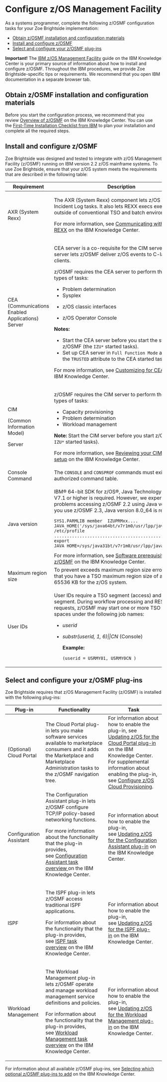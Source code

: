 # Configure z/OS Management Facility

As a systems programmer, complete the following z/OSMF configuration tasks for your Zoe Brightside implementation:

  - [Obtain z/OSMF installation and configuration materials](#obtain-zosmf-installation-and-configuration-materials)
  - [Install and configure z/OSMF](cli-configzosmf.md#install-and-configure-zosmf)  
  - [Select and configure your z/OSMF plug-ins](#select-and-configure-your-zosmf-plug-ins)

**Important!** The [IBM z/OS Management Facility](https://www.ibm.com/support/knowledgecenter/en/SSLTBW_2.2.0/com.ibm.zos.v2r2.izu/izu.htm) guide on the IBM Knowledge Center is your primary source of information about how to install and configure z/OSMF. Throughout the IBM procedures, we provide Zoe Brightside-specific tips or requirements. We recommend that you open IBM documentation in a separate browser tab.

## Obtain z/OSMF installation and configuration materials

Before you start the configuration process, we recommend that you
review [Overview of z/OSMF](https://www.ibm.com/support/knowledgecenter/en/SSLTBW_2.2.0/com.ibm.zos.v2r2.izua300/IZUHPINFO_OverviewMain.htm) on the IBM Knowledge Center. You can use the [First-Time Installation Checklist from IBM](https://www.ibm.com/support/knowledgecenter/en/SSLTBW_2.2.0/com.ibm.zos.v2r2.izua300/IZUHPINFO_Checklist.htm) to plan your installation and complete all the required steps. 

## Install and configure z/OSMF

Zoe Brightside was designed and tested to integrate with z/OS Management Facility (z/OSMF) running on IBM version 2.2 z/OS mainframe systems. To use Zoe Brightside, ensure that your z/OS system meets the requirements that are described in the following table:

<div class="table-wrap">

<table>
<thead>
<tr class="header">
<th>Requirement</th>
<th>Description</th>
<th> </th>
</tr>
</thead>
<tbody>
<tr class="odd">
<td><span>AXR (System Rexx)</span></td>
<td><p>The AXR (System Rexx) component lets z/OS perform Incident Log tasks. It also lets REXX execs execute outside of conventional TSO and batch environments.</p>
<p>For more information, see <a href="https://www.ibm.com/support/knowledgecenter/en/SSLTBW_2.2.0/com.ibm.zos.v2r2.ieag100/m3modaxr.htm" class="external-link">Communicating with System REXX</a> on the IBM Knowledge Center.</p></td>
<td> </td>
</tr>
<tr class="even">
<td>CEA (Communications Enabled Applications)  Server</td>
<td><div class="content-wrapper">
<p>CEA server is a co-requisite for the CIM server. The CEA server lets z/OSMF deliver z/OS events to C-language clients.</p>
<p>z/OSMF requires the CEA server to perform the following types of tasks:</p>
<ul>
<li>Problem determination</li>
<li>Sysplex</li>
<li><p>z/OS classic interfaces</p></li>
<li><p>z/OS Operator Console<br />
</p></li>
</ul>
</div>
<div class="confluence-information-macro confluence-information-macro-note">
<span class="aui-icon aui-icon-small aui-iconfont-warning confluence-information-macro-icon"></span>
<div class="confluence-information-macro-body">
<p><strong>Notes:</strong></p>
<ul>
<li>Start the CEA server before you start the start z/OSMF (the <code>IZU*</code> started tasks).</li>
<li>Set up CEA server in <code>Full Function Mode</code> and assign the <code>TRUSTED</code> attribute to the CEA started task.</li>
</ul>
</div>
</div>
<p><span>For more information, see </span><a href="https://www.ibm.com/support/knowledgecenter/en/SSLTBW_2.2.0/com.ibm.zos.v2r2.e0zb100/custcea.htm" class="external-link">Customizing for CEA</a><span> on the IBM Knowledge Center.</span></p></td>
<td> </td>
</tr>
<tr class="odd">
<td>CIM
<div class="WordSection1">
<p>(Common Information Model) </p>
</div>
Server</td>
<td><div class="content-wrapper">
<p>z/OSMF requires the CIM server to perform the following types of tasks:</p>
<ul>
<li>Capacity provisioning</li>
<li>Problem determination</li>
<li>Workload management</li>
</ul>
<div class="confluence-information-macro confluence-information-macro-note">
<span class="aui-icon aui-icon-small aui-iconfont-warning confluence-information-macro-icon"></span>
<div class="confluence-information-macro-body">
<strong>Note:</strong> Start the CIM server before you start z/OSMF (the <code>IZU*</code> started tasks).
</div>
</div>
<p>For more information, see <a href="https://www.ibm.com/support/knowledgecenter/SSLTBW_2.2.0/com.ibm.zos.v2r2.izua300/IZUHPINFO_AdditionalCIMStepsForZOS.htm" class="external-link">Reviewing your CIM server setup</a> on the IBM Knowledge Center.</p>
</div></td>
<td> </td>
</tr>
<tr class="even">
<td>Console Command</td>
<td>The <code>CONSOLE</code> and <code>CONSPROF</code> commands must exist in the authorized command table.</td>
<td> </td>
</tr>
<tr class="odd">
<td>Java version</td>
<td><div class="content-wrapper">
<p>IBM® 64-bit SDK for z/OS®, Java Technology Edition V7.1 or higher is required. However, we experienced problems accessing z/OSMF 2.2 using Java version 8. If you use z/OSMF 2.3, Java version 8.0_64 is required.</p>
<div class="code panel caCodePanel">
<div class="codeContent panelContent">
<pre class="ca-code-default"><code>SYS1.PARMLIB member  IZUPRMxx.... JAVA_HOME(&#39;/sys/java64bt/v7r1m0/usr/lpp/java/J7.1_64&#39;
/etc/profile ............................................... export JAVA_HOME=/sys/java31bt/v7r1m0/usr/lpp/java/J7.1</code></pre>
</div>
</div>
For more information, see <a href="https://www.ibm.com/support/knowledgecenter/en/SSLTBW_2.2.0/com.ibm.zos.v2r2.izua300/IZUHPINFO_SoftwarePrereqs.htm" class="external-link">Software prerequisites for z/OSMF</a> on the IBM Knowledge Center.
</div></td>
<td> </td>
</tr>
<tr class="even">
<td>Maximum region size</td>
<td>To prevent exceeds maximum region size errors, ensure that you have a TSO maximum region size of at least 65536 KB for the z/OS system.</td>
<td> </td>
</tr>
<tr class="odd">
<td>User IDs</td>
<td><div class="content-wrapper">
<p>User IDs require a TSO segment (access) and an OMVS segment. During workflow processing and REST API requests, z/OSMF may start one or more TSO address spaces under the following job names:</p>
<ul>
<li><em>userid</em></li>
<li><p><em>substr(userid, 1, 6)||CN</em> (Console)</p>
<p><strong>Example:</strong></p>
<div class="code panel caCodePanel">
<div class="codeContent panelContent">
<pre class="ca-code-default"><code>(userid = USRMY01, USRMY0CN )</code></pre>
</div>
</div></li>
</ul>
</div></td>
<td> </td>
</tr>
</tbody>
</table>

</div>

## Select and configure your z/OSMF plug-ins

Zoe Brightside requires that z/OS Management Facility (z/OSMF) is
installed with the following plug-ins:

<div class="table-wrap">

<table>
<thead>
<tr class="header">
<th>Plug-in</th>
<th>Functionality</th>
<th>Task</th>
</tr>
</thead>
<tbody>
<tr class="odd">
<td>(Optional) Cloud Portal</td>
<td>The Cloud Portal plug-in lets you make software services available to marketplace consumers and it adds the Marketplace and Marketplace Administration tasks to the z/OSMF navigation tree.</td>
<td>For information about how to enable the plug-in, see <a href="https://www.ibm.com/support/knowledgecenter/en/SSLTBW_2.2.0/com.ibm.zos.v2r2.izua300/izuconfig_CloudProvPortalSetup.htm" class="external-link">Updating z/OS for the Cloud Portal plug-in</a> on the IBM Knowledge Center. For supplemental information about enabling the plug-in, see <a href="433363264.html">Configure z/OS Cloud Provisioning</a>.</td>
</tr>
<tr class="even">
<td>Configuration Assistant</td>
<td>The Configuration Assistant plug-in lets z/OSMF configure TCP/IP policy-based networking functions.</p>
<p>For more information about the functionality that the plug-in provides, see <a href="https://www.ibm.com/support/knowledgecenter/SSLTBW_2.2.0/com.ibm.zos.v2r2.izua300/IZUHPINFO_OverviewConfigurationAssistant.htm" class="external-link">Configuration Assistant task overview </a>on the IBM Knowledge Center.</p></td>
<td>For information about how to enable the plug-in, see <a href="https://www.ibm.com/support/knowledgecenter/SSLTBW_2.2.0/com.ibm.zos.v2r2.izua300/IZUHPINFO_ConfigAssistSetup.htm" class="external-link">Updating z/OS for the Configuration Assistant plug-in</a> on the IBM Knowledge Center.</td>
</tr>
<tr class="odd">
<td>ISPF</td>
<td><p>The ISPF plug-in lets z/OSMF access traditional ISPF applications.</p>
<p>For information about the functionality that the plug-in provides, see <a href="https://www.ibm.com/support/knowledgecenter/SSLTBW_2.2.0/com.ibm.zos.v2r2.izua300/IZUHPINFO_OverviewISPF.htm" class="external-link">ISPF task overview</a> on the IBM Knowledge Center.</p></td>
<td>For information about how to enable the plug-in, see <a href="https://www.ibm.com/support/knowledgecenter/en/SSLTBW_2.2.0/com.ibm.zos.v2r2.izua300/IZUHPINFO_ISPFPluginSetup.htm" class="external-link">Updating z/OS for the ISPF plug-in</a> on the IBM Knowledge Center.</td>
</tr>
<tr class="even">
<td>Workload Management</td>
<td><p>The Workload Management plug-in lets z/OSMF operate and manage workload management service definitions and policies.</p>
<p>For information about the functionality that the plug-in provides, see <a href="https://www.ibm.com/support/knowledgecenter/SSLTBW_2.2.0/com.ibm.zos.v2r2.izua300/IZUHPINFO_OverviewWorkloadManagement.htm" class="external-link">Workload Management task overview</a> on the IBM Knowledge Center.</p></td>
<td>For information about how to enable the plug-in, see <a href="https://www.ibm.com/support/knowledgecenter/SSLTBW_2.2.0/com.ibm.zos.v2r2.izua300/IZUHPINFO_AuthorizingUsersToWLM.htm" class="external-link">Updating z/OS for the Workload Management plug-in</a> on the IBM Knowledge Center.</td>
</tr>
</tbody>
</table>
</div>

For information about all available z/OSMF plug-ins, see [Selecting
which optional z/OSMF plug-ins to
add](https://www.ibm.com/support/knowledgecenter/en/SSLTBW_2.2.0/com.ibm.zos.v2r2.izua300/IZUHPINFO_PluginsPlanning.htm) on
the IBM Knowledge Center.
